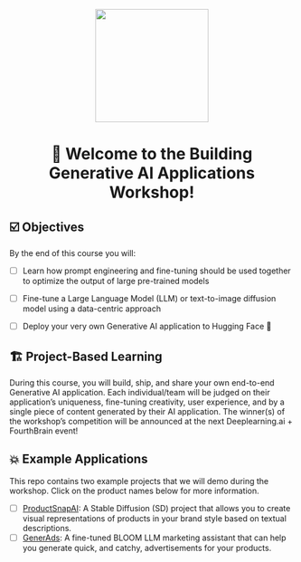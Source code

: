 <p align = "center" draggable=”false” ><img src="https://user-images.githubusercontent.com/37101144/161836199-fdb0219d-0361-4988-bf26-48b0fad160a3.png" 
     width="200px"
     height="auto"/>
</p>

# <h1 align="center" id="heading">:wave: Welcome to the Building Generative AI Applications Workshop!</h1>

## ☑️ Objectives
By the end of this course you will: 
- [ ] Learn how prompt engineering and fine-tuning should be used together to optimize the output of large pre-trained models
- [ ] Fine-tune a Large Language Model (LLM) or text-to-image diffusion model using a data-centric approach
- [ ] Deploy your very own Generative AI application to Hugging Face :hugs:


## 🏗️ Project-Based Learning
During this course, you will build, ship, and share your own end-to-end Generative AI application.  Each individual/team will be judged on their application’s uniqueness, fine-tuning creativity, user experience, and by a single piece of content generated by their AI application.  The winner(s) of the workshop’s competition will be announced at the next Deeplearning.ai + FourthBrain event!

## :collision: Example Applications
This repo contains two example projects that we will demo during the workshop.  Click on the product names below for more information.
- [ ] [ProductSnapAI](https://www.notion.so/Building-a-Generative-AI-Application-with-Stable-Diffusion-a831b9b08ec243a1a1f9f6aa7c15ef13): A Stable Diffusion (SD) project that allows you to create visual representations of products in your brand style based on textual descriptions.
- [ ] [GenerAds](https://www.notion.so/Building-a-Generative-AI-Application-with-BLOOM-c507f8233598481c81fe3e193dd91ebb): A fine-tuned BLOOM LLM marketing assistant that can help you generate quick, and catchy, advertisements for your products.
